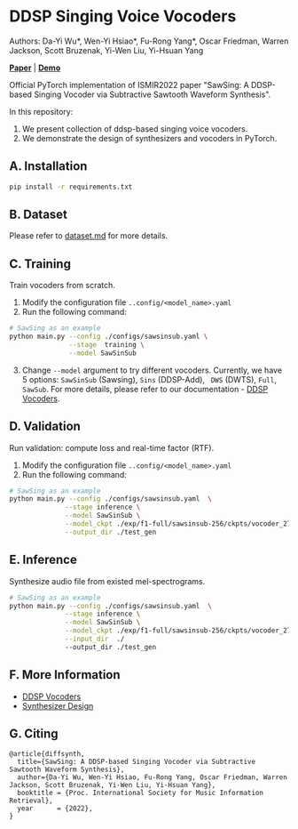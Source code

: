 # DDSP Singing Voice Vocoders
Authors: Da-Yi Wu\*, Wen-Yi Hsiao\*, Fu-Rong Yang\*, Oscar Friedman, Warren Jackson, Scott Bruzenak, Yi-Wen Liu, Yi-Hsuan Yang

[**Paper**]() | [**Demo**]() 


Official PyTorch implementation of ISMIR2022 paper "SawSing: A DDSP-based Singing Vocoder via Subtractive Sawtooth Waveform Synthesis".

In this repository:
1. We present collection of ddsp-based singing voice vocoders.
2. We demonstrate the design of synthesizers and vocoders in PyTorch.

## A. Installation
```bash
pip install -r requirements.txt 
```
## B. Dataset
Please refer to [dataset.md](./docs/dataset.md) for more details.

## C. Training

Train vocoders from scratch. 
1. Modify the configuration file `..config/<model_name>.yaml`
2. Run the following command:
```bash
# SawSing as an example
python main.py --config ./configs/sawsinsub.yaml \
               --stage  training \
               --model SawSinSub
```
3. Change `--model` argument to try different vocoders. Currently, we have 5 options: `SawSinSub` (Sawsing), `Sins` (DDSP-Add), ` DWS` (DWTS), `Full`, ` SawSub`. For more details, please refer to our documentation - [DDSP Vocoders](./docs/ddsp_vocoders.md).


## D. Validation
Run validation: compute loss and real-time factor (RTF).

1. Modify the configuration file  `..config/<model_name>.yaml`
2. Run the following command:

```bash
# SawSing as an example
python main.py --config ./configs/sawsinsub.yaml  \
              --stage inference \
              --model SawSinSub \
              --model_ckpt ./exp/f1-full/sawsinsub-256/ckpts/vocoder_27740_70.0_params.pt \
              --output_dir ./test_gen
```
## E. Inference
Synthesize audio file from existed mel-spectrograms.

```bash
# SawSing as an example
python main.py --config ./configs/sawsinsub.yaml  \
              --stage inference \
              --model SawSinSub \
              --model_ckpt ./exp/f1-full/sawsinsub-256/ckpts/vocoder_27740_70.0_params.pt \
              --input_dir  ./
              --output_dir ./test_gen
```

## F. More Information
* [DDSP Vocoders](./docs/ddsp_vocoders.md)
* [Synthesizer Design](./docs/synthesizer_design.md)

## G. Citing
```
@article{diffsynth,
  title={SawSing: A DDSP-based Singing Vocoder via Subtractive Sawtooth Waveform Synthesis},
  author={Da-Yi Wu, Wen-Yi Hsiao, Fu-Rong Yang, Oscar Friedman, Warren Jackson, Scott Bruzenak, Yi-Wen Liu, Yi-Hsuan Yang},
  booktitle = {Proc. International Society for Music Information Retrieval},
  year      = {2022},
}
```


